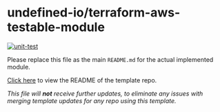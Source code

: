 # undefined-io/terraform-aws-testable-module
[![unit-test](/actions/workflows/unit-test.yml/badge.svg)](/actions/workflows/unit-test.yml)

Please replace this file as the main `README.md` for the actual implemented module.

[Click here](./MODULE-TEMPLATE-README.md) to view the README of the template repo.

*This file will **not** receive further updates, to eliminate any issues with merging template updates for any repo using this template.*

